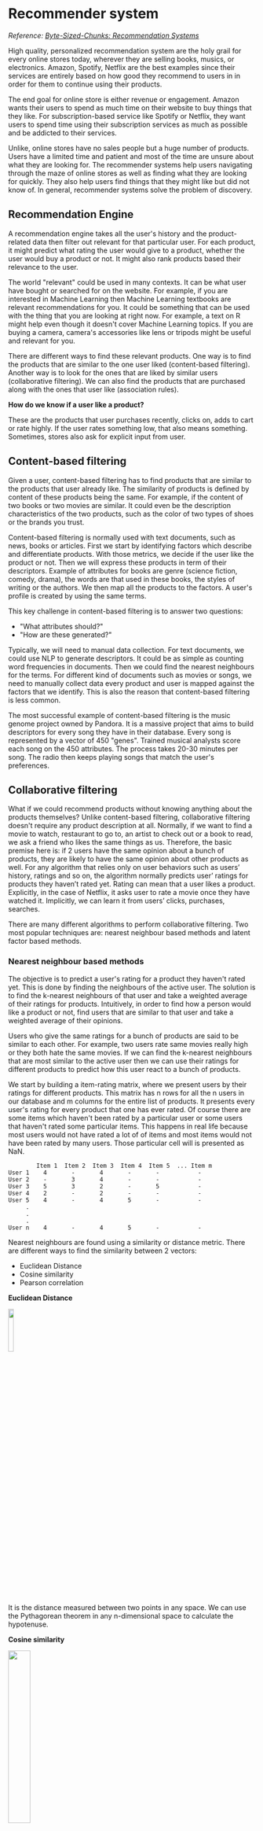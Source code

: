 # Recommender system
*Reference: [Byte-Sized-Chunks: Recommendation
Systems](https://www.udemy.com/recommendation-systems/)*

High quality, personalized recommendation system are the holy grail for every
online stores today, wherever they are selling books, musics, or electronics.
Amazon, Spotify, Netflix are the best examples since their services are
entirely based on how good they recommend to users in in order for them to
continue using their products.

The end goal for online store is either revenue or engagement. Amazon wants
their users to spend as much time on their website to buy things that they
like. For subscription-based service like Spotify or Netflix, they want users
to spend time using their subscription services as much as possible and be
addicted to their services.

Unlike, online stores have no sales people but a huge number of products. Users
have a limited time and patient and most of the time are unsure about what they
are looking for. The recommender systems help users navigating through the maze
of online stores as well as finding what they are looking for quickly. They
also help users find things that they might like but did not know of. In
general, recommender systems solve the problem of discovery.

## Recommendation Engine

A recommendation engine takes all the user's history and the product-related
data then filter out relevant for that particular user. For each product, it
might predict what rating the user would give to a product, whether the user
would buy a product or not. It might also rank products based their relevance
to the user.

The world "relevant" could be used in many contexts. It can be what user have
bought or searched for on the website. For example, if you are interested in
Machine Learning then Machine Learning textbooks are relevant recommendations for
you. It could be something that can be used with the thing that you are looking
at right now. For example, a text on R might help even though it doesn't cover
Machine Learning topics. If you are buying a camera, camera's accessories like
lens or tripods might be useful and relevant for you.

There are different ways to find these relevant products. One way is to find
the products that are similar to the one user liked (content-based filtering).
Another way is to look for the ones that are liked by similar users
(collaborative filtering). We can also find the products that
are purchased along with the ones that user like (association rules).

**How do we know if a user like a product?**

These are the products that user purchases recently, clicks on, adds to cart or
rate highly. If the user rates something low, that also means something.
Sometimes, stores also ask for explicit input from user.

## Content-based filtering

Given a user, content-based filtering has to find products that are similar to
the products that user already like. The similarity of products is defined by
content of these products being the same. For example, if the content of two
books or two movies are similar. It could even be the description
characteristics of the two products, such as the color of two types of
shoes or the brands you trust.

Content-based filtering is normally used with text documents, such as news,
books or articles. First we start by identifying factors which describe and
differentiate products. With those metrics, we decide if the user like the
product or not. Then we will express these products in term of their
descriptors. Example of attributes for books are genre (science fiction,
comedy, drama), the words are that used in these books, the styles of writing
or the authors. We then map all the products to the factors. A user's profile
is created by using the same terms.

This key challenge in content-based filtering is to answer two questions:
- "What attributes should?"
- "How are these generated?"

Typically, we will need to manual data collection. For text documents, we could
use NLP to generate descriptors. It could be as simple as counting word
frequencies in documents. Then we could find the nearest neighbours for the
terms. For different kind of documents such as movies or songs, we need to
manually collect data every product and user is mapped against the factors that
we identify. This is also the reason that content-based filtering is less
common.

The most successful example of content-based filtering is the music genome
project owned by Pandora. It is a massive project that aims to build
descriptors for every song they have in their database. Every song is
represented by a vector of 450 "genes". Trained musical analysts score each
song on the 450 attributes. The process takes 20-30 minutes per song. The radio
then keeps playing songs that match the user's preferences.

## Collaborative filtering

What if we could recommend products without knowing anything about the products
themselves? Unlike content-based filtering, collaborative filtering doesn't
require any product description at all. Normally, if we want to find a movie to
watch, restaurant to go to, an artist to check out or a book to read, we ask a
friend who likes the same things as us. Therefore, the basic premise here is:
if 2 users have the same opinion about a bunch of products, they are likely to
have the same opinion about other products as well. For any algorithm that
relies only on user behaviors such as users’ history, ratings and so on, the
algorithm normally predicts user’ ratings for products they haven’t rated yet.
Rating can mean that a user likes a product. Explicitly, in the case of
Netflix, it asks user to rate a movie once they have watched it. Implicitly, we
can learn it from users’ clicks, purchases, searches.

There are many different algorithms to perform collaborative filtering. Two
most popular techniques are: nearest neighbour based methods and latent factor
based methods.

### Nearest neighbour based methods

The objective is to predict a user's rating for a product they haven't rated
yet. This is done by finding the neighbours of the active user. The solution is
to find the k-nearest neighbours of that user and take a weighted average of
their ratings for products. Intuitively, in order to find how a person would
like a product or not, find users that are similar to that user and take a
weighted average of their opinions.

Users who give the same ratings for a bunch of products are said to be similar
to each other. For example, two users rate same movies really high or they both
hate the same movies. If we can find the k-nearest neighbours that are most
similar to the active user then we can use their ratings for different products
to predict how this user react to a bunch of products.

We start by building a item-rating matrix, where we present users by their
ratings for different products. This matrix has n rows for all the n users in
our database and m columns for the entire list of products. It presents every
user's rating for every product that one has ever rated. Of course there are
some items which haven't been rated by a particular user or some users that
haven't rated some particular items. This happens in real life because most
users would not have rated a lot of of items and most items would not have been
rated by many users. Those particular cell will is presented as NaN.

```
        Item 1  Item 2  Item 3  Item 4  Item 5  ... Item m
User 1    4       -       4       -       -           -
User 2    -       3       4       -       -           -
User 3    5       3       2       -       5           -
User 4    2       -       2       -       -           -
User 5    4       -       4       5       -           -
     .
     .
     .
User n    4       -       4       5       -           -
```

Nearest neighbours are found using a similarity or distance metric. There are
different ways to find the similarity between 2 vectors:
- Euclidean Distance
- Cosine similarity
- Pearson correlation

**Euclidean Distance**

<img src="img/euclidean_distance.png" width="15%">

It is the distance measured between two points in any space. We can use the
Pythagorean theorem in any n-dimensional space to calculate the hypotenuse.

**Cosine similarity**

<img src="img/cosine_similarity.png" width="30%">

Find the angle between two vectors and that will be the cosine similarity. The
lower the cosine, the more similar these vectors are.

**Pearson correlation**

<img src="img/pearson_correlation.png" width="30%">

Given any two variables, the correlation is the measure of how similar of those
variables are or how similar the changes in those variables are. The Pearson
correlation is nothing but a correlation that you would normally measure when
you try something to do something like a linear regression. It is analogous to
cosine similarity after adjusting by the respective means. The vectors here are
users' ratings for different products. Each certain will have a certain bias.
Some will rate movies but some might have a tendency to rate everything low.

**How do we account for these biases?**

One way could be to normalize users' ratings by their average ratings. This is
exactly what the Pearson correlation does.

**Goal:** Find the predicted rating of active user a for product i.

<img src="img/predicted_rating.png" width="30%">

- Start with the average rating of the active user a for any product.
- For each neighbour (U is the set of nearest neighbours of active user a), add
  the rating of a user u for product i, but adjust the neighbours' ratings by
  their average ratings and the similarity between user u and active user a.

**How do we find the top picks for a user?**

We need to predict the ratings for products the user hasn't bought or seen.
Then pick the top n rated products.

**Discussion**

Nearest neighbour based methods are also called memory based methods. They
usually involve in-memory calculations on the entire (or a large part) of the
user rating database. In order to find the nearest neighbours of a particular
user we have to find the distance between that user and all the other users in
the user database and sort them by their distances to find the nearest
neighbours. This requires a huge amount of calculation. Therefore, it is a 
challenge for scalability.

The collaborative filtering we have seen so far is user centric. We could also
perform item centric collaborative filtering. The neighbours could be the
nearest neighbours of a product rather than users.

### Latent factor based methods

The basic idea behind latent factor based methods is to take users and their
ratings for different products and then identify hidden factors that influence
a user's rating. The idea for this comes from a concept called Latent semantic
indexing which is a way to find hidden factors which explains a document or a
piece of text. This is analogous to content-based filtering except that the
factors are identified by the learning algorithm. Sometimes the factors might
turn out to have meaning. Other times, they might be abstract factors with no
real life meaning.

Taking the same first step as in nearest neighbour based methods, we represent
users by their ratings for different products. Given that matrix, we factorize/
decompose it, into 2 matrices, one where users are mapped onto hidden factors and
one where items are mapped onto hidden factors.

<img src="img/matrix_factorization.png" width="50%">

Each column in Q is a product described by the hidden factors. Each product is
presented by what amounts of how much, how strong their possessions of each of
the factor. This could be a positive or negative number. Similarly, each row in
the user-factor matrix P is a user described by their interests in the hidden
factors. This method is called matrix factorization. It was invented and
populated by the Netflix prize winners. It performed better than the old
method, which was heavily neighbourhood based.

The objective of matrix factorization is to decompose each user rating into a
user-factor vector and a product-vector factor. This is analogous to what
happens in standard linear algebra's Singular Value Decomposition or Principal
Component Analysis. Both of these are very popular matrix factorization
technique. However, these techniques would only make sense if we know all the
rating for all the users for all products, which means there are no missing
values in the user item rating matrix. Therefore, the question becomes "How do
we perform matrix factorization when the rating matrix has so many missing
values?". 

The solution is, we only solve for the ratings which are available
and completely ignore the missing values. Each rating has to be decomposed into
2 vectors. We can write an equation for each rating of an item i by user u. We
can solve this set of equations for the set of ratings which exist (training
set) then use the result to find the rating of any user for any product. In
order to solve this set of equations, we need to find the set of factor vectors
p, for each user u, and q, for each item i, which minimize the error in the
training set. What if we find too many hidden factors that overfit the training 
set? We need to penalize models with higher number of factors. To solve this
optimization problem, there are standard optimization techniques, such as
Stochastic Gradient Descent and Alternating Least Squares.

<img src="img/matrix_factorization_1.png" width="30%">

## Association rules
